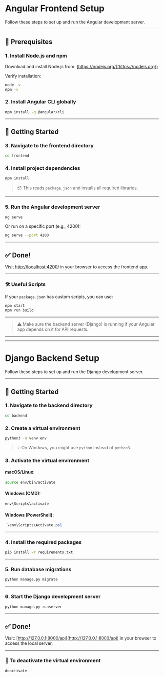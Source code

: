 # Angular Frontend Setup

Follow these steps to set up and run the Angular development server.

---

## 🧾 Prerequisites

### 1. Install Node.js and npm

Download and install Node.js from: [https://nodejs.org/](https://nodejs.org/)

Verify installation:

```bash
node -v
npm -v
```

### 2. Install Angular CLI globally

```bash
npm install -g @angular/cli
```

---

## 🚀 Getting Started

### 3. Navigate to the frontend directory

```bash
cd frontend
```

### 4. Install project dependencies

```bash
npm install
```

> 📦 This reads `package.json` and installs all required libraries.

---

### 5. Run the Angular development server

```bash
ng serve
```

Or run on a specific port (e.g., 4200):

```bash
ng serve --port 4200
```

---

## ✅ Done!

Visit [http://localhost:4200/](http://localhost:4200/) in your browser to access the frontend app.

---

### 🛠 Useful Scripts

If your `package.json` has custom scripts, you can use:

```bash
npm start
npm run build
```

---

> ⚠️ Make sure the backend server (Django) is running if your Angular app depends on it for API requests.

---
---


# Django Backend Setup

Follow these steps to set up and run the Django development server.

---

## 🚀 Getting Started

### 1. Navigate to the backend directory

```bash
cd backend
```

### 2. Create a virtual environment

```bash
python3 -m venv env
```

> 💡 On Windows, you might use `python` instead of `python3`.

### 3. Activate the virtual environment

#### macOS/Linux:

```bash
source env/bin/activate
```

#### Windows (CMD):

```cmd
env\Scripts\activate
```

#### Windows (PowerShell):

```powershell
.\env\Scripts\Activate.ps1
```

---

### 4. Install the required packages

```bash
pip install -r requirements.txt
```

---

### 5. Run database migrations

```bash
python manage.py migrate
```

---

### 6. Start the Django development server

```bash
python manage.py runserver
```

---

## ✅ Done!

Visit: [http://127.0.0.1:8000/api](http://127.0.0.1:8000/api) in your browser to access the local server.

---

### 🛑 To deactivate the virtual environment

```bash
deactivate
```
